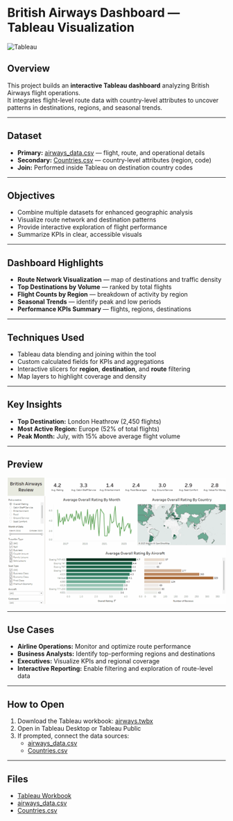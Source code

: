 # **British Airways Dashboard — Tableau Visualization**  
![Tableau](https://img.shields.io/badge/Tableau-E97627?style=for-the-badge&logo=Tableau&logoColor=white)


## **Overview**  
This project builds an **interactive Tableau dashboard** analyzing British Airways flight operations.  
It integrates flight-level route data with country-level attributes to uncover patterns in destinations, regions, and seasonal trends.

---

## **Dataset**
- **Primary:** [airways_data.csv](https://github.com/kChe626/British-Airways-Dashboard/blob/main/airways_data.csv) — flight, route, and operational details  
- **Secondary:** [Countries.csv](https://github.com/kChe626/British-Airways-Dashboard/blob/main/Countries.csv) — country-level attributes (region, code)  
- **Join:** Performed inside Tableau on destination country codes

---

## **Objectives**
- Combine multiple datasets for enhanced geographic analysis  
- Visualize route network and destination patterns  
- Provide interactive exploration of flight performance  
- Summarize KPIs in clear, accessible visuals

---

## **Dashboard Highlights**
- **Route Network Visualization** — map of destinations and traffic density  
- **Top Destinations by Volume** — ranked by total flights  
- **Flight Counts by Region** — breakdown of activity by region  
- **Seasonal Trends** — identify peak and low periods  
- **Performance KPIs Summary** — flights, regions, destinations

---

## **Techniques Used**
- Tableau data blending and joining within the tool  
- Custom calculated fields for KPIs and aggregations  
- Interactive slicers for **region**, **destination**, and **route** filtering  
- Map layers to highlight coverage and density

---

## **Key Insights**
- **Top Destination:** London Heathrow (2,450 flights)  
- **Most Active Region:** Europe (52% of total flights)  
- **Peak Month:** July, with 15% above average flight volume

---

## **Preview**
![Dashboard Overview](https://github.com/kChe626/Snapshots/blob/main/Airline%20Tab.gif)

---
## **Use Cases**
- **Airline Operations:** Monitor and optimize route performance  
- **Business Analysts:** Identify top-performing regions and destinations  
- **Executives:** Visualize KPIs and regional coverage  
- **Interactive Reporting:** Enable filtering and exploration of route-level data

---

## **How to Open**
1. Download the Tableau workbook: [airways.twbx](https://github.com/kChe626/British-Airways-Dashboard/blob/main/airways.twbx)  
2. Open in Tableau Desktop or Tableau Public  
3. If prompted, connect the data sources:
   - [airways_data.csv](https://github.com/kChe626/British-Airways-Dashboard/blob/main/airways_data.csv)  
   - [Countries.csv](https://github.com/kChe626/British-Airways-Dashboard/blob/main/Countries.csv)

---

## **Files**
- [Tableau Workbook](https://github.com/kChe626/British-Airways-Dashboard/blob/main/airways.twbx)  
- [airways_data.csv](https://github.com/kChe626/British-Airways-Dashboard/blob/main/airways_data.csv)  
- [Countries.csv](https://github.com/kChe626/British-Airways-Dashboard/blob/main/Countries.csv)  



